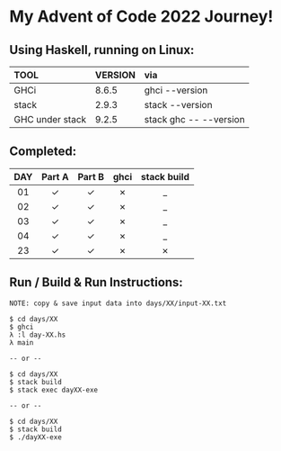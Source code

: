 # My Advent of Code 2022 Journey!

## Using Haskell, running on Linux:

| TOOL            | VERSION | via                    |
| :---            | :------ | :--                    |
| GHCi            | 8.6.5   | ghci --version         |
| stack           | 2.9.3   | stack --version        |
| GHC under stack | 9.2.5   | stack ghc -- --version |

## Completed: 

| DAY   | Part A  | Part B  | ghci    | stack build |
| :---: | :---:   | :---:   | :--:    | :---:       |
| 01    | &check; | &check; | &cross; | _           |
| 02    | &check; | &check; | &cross; | _           |
| 03    | &check; | &check; | &cross; | _           |
| 04    | &check; | &check; | &cross; | _           |
| 23    | &check; | &check; | &cross; | &cross;     |

## Run / Build & Run Instructions:

```text
NOTE: copy & save input data into days/XX/input-XX.txt

$ cd days/XX
$ ghci
λ :l day-XX.hs
λ main

-- or --

$ cd days/XX
$ stack build
$ stack exec dayXX-exe

-- or --

$ cd days/XX
$ stack build
$ ./dayXX-exe
```
